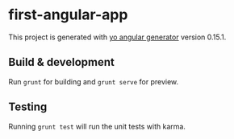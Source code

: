 # first-angular-app

This project is generated with [yo angular generator](https://github.com/yeoman/generator-angular)
version 0.15.1.

## Build & development

Run `grunt` for building and `grunt serve` for preview.

## Testing

Running `grunt test` will run the unit tests with karma.
